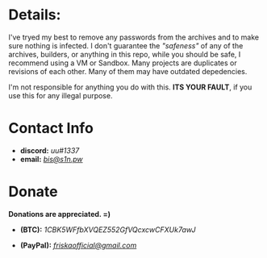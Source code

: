 # **Details:**



I've tryed my best to remove any passwords from the archives and to make sure nothing is infected.
I don't guarantee the *"safeness"* of any of the archives, builders, or anything in this repo, while you should be safe, I recommend using a VM or Sandbox.
Many projects are duplicates or revisions of each other. Many of them may have outdated depedencies.


I'm not responsible for anything you do with this.
**ITS YOUR FAULT**, if you use this for any illegal purpose.



# **Contact Info**



- **discord:** *uu#1337*
- **email:** *bis@s1n.pw*



# **Donate**



**Donations are appreciated. =)**

- **(BTC):** *1CBK5WFfbXVQEZ552GfVQcxcwCFXUk7awJ*

- **(PayPal):** *friskaofficial@gmail.com*
